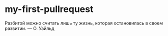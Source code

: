 # my-first-pullrequest

Разбитой можно считать лишь ту жизнь, которая остановилась в своем развитии. — О. Уайльд
